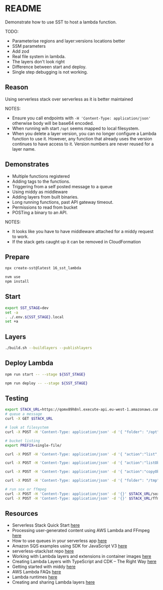# README

Demonstrate how to use SST to host a lambda function.  

TODO:

* Parameterise regions and layer:versions locations better
* SSM parameters
* Add zod
* Real file system in lambda.
* The layers don't look right
* Difference between start and deploy.
* Single step debugging is not working.

## Reason

Using serverless stack over serverless as it is better maintained  

NOTES:

* Ensure you call endpoints with `-H 'Content-Type: application/json'` otherwise body will be base64 encoded.  
* When running wih start `/opt` seems mapped to local filesystem.  
* When you delete a layer version, you can no longer configure a Lambda function to use it. However, any function that already uses the version continues to have access to it. Version numbers are never reused for a layer name.

## Demonstrates

* Multiple functions registered
* Adding tags to the functions.  
* Triggering from a self posted message to a queue
* Using middy as middleware
* Adding layers from built binaries.
* Long running functions, past API gateway timeout.  
* Permissions to read from bucket
* POSTing a binary to an API.  

NOTES:

* It looks like you have to have middleware attached for a middy request to work.  
* If the stack gets caught up it can be removed in CloudFormation  

## Prepare

```sh
npx create-sst@latest 16_sst_lambda

nvm use
npm install
```

## Start

```sh
export SST_STAGE=dev
set -a
. ./.env.${SST_STAGE}.local
set +a
```

## Layers

```sh
./build.sh --buildlayers --publishlayers
```

## Deploy Lambda

```sh
npm run start -- --stage ${SST_STAGE}
```

```sh
npm run deploy -- --stage ${SST_STAGE}
```

## Testing

```sh
export STACK_URL=https://qomx89h8nl.execute-api.eu-west-1.amazonaws.com
# queue a message
curl -X GET $STACK_URL 

# look at filesystem
curl -X POST -H 'Content-Type: application/json' -d '{ "folder": "/opt", "recursive": true }' $STACK_URL/fs

# bucket listing
export PREFIX=single-file/

curl -X POST -H 'Content-Type: application/json' -d '{ "action":"list", "bucket": "mybucket", "bucketRegion": "us-east-1", "prefix": "/" }' $STACK_URL/bucket

curl -X POST -H 'Content-Type: application/json' -d '{ "action":"listObjects", "bucket": "mybucket", "bucketRegion": "us-east-1", "prefix": "'${PREFIX}'" }' $STACK_URL/bucket

curl -X POST -H 'Content-Type: application/json' -d '{ "action":"copyObjects", "bucket": "mybucket", "bucketRegion": "us-east-1", "prefix": "'${PREFIX}'" }' $STACK_URL/bucket

curl -X POST -H 'Content-Type: application/json' -d '{ "folder": "/tmp", "recursive": true }' $STACK_URL/fs

# run sox or ffmpeg
curl -X POST -H 'Content-Type: application/json' -d '{}' $STACK_URL/sox 
curl -X POST -H 'Content-Type: application/json' -d '{}' $STACK_URL/ffmpeg
```

## Resources

* Serverless Stack Quick Start [here](https://docs.sst.dev/quick-start)  
* Processing user-generated content using AWS Lambda and FFmpeg [here](https://aws.amazon.com/blogs/media/processing-user-generated-content-using-aws-lambda-and-ffmpeg)  
* How to use queues in your serverless app [here](https://sst.dev/examples/how-to-use-queues-in-your-serverless-app.html)  
* Amazon SQS examples using SDK for JavaScript V3 [here](https://docs.aws.amazon.com/sdk-for-javascript/v3/developer-guide/javascript_sqs_code_examples.html)
* serverless-stack/sst repo [here](https://github.com/serverless-stack/sst/tree/master/examples)  
* Working with Lambda layers and extensions in container images [here](https://aws.amazon.com/blogs/compute/working-with-lambda-layers-and-extensions-in-container-images/)  
* Creating Lambda Layers with TypeScript and CDK – The Right Way [here](https://www.shawntorsitano.com/2022/06/19/creating-lambda-layers-with-typescript-and-cdk-the-right-way/)  
* Getting started with middy [here](https://middy.js.org/docs/intro/getting-started)  
* AWS Lambda FAQs [here](https://aws.amazon.com/lambda/faqs/)  
* Lambda runtimes [here](https://docs.aws.amazon.com/lambda/latest/dg/lambda-runtimes.html)
* Creating and sharing Lambda layers [here](https://docs.aws.amazon.com/lambda/latest/dg/configuration-layers.html)